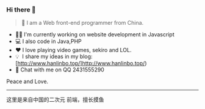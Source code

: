 ### Hi there 👋

> 👦 I am a Web front-end programmer from China.

- 👨‍💻 I'm currently working on website development in Javascript
- 💻 I also code in Java,PHP
- ❤  I love playing video games, sekiro and LOL.
- 💡 &nbsp;I share my ideas in my blog: [http://www.hanlinbo.top/]http://www.hanlinbo.top/)
- 💬 Chat with me on QQ 2431555290

Peace and Love.

----

这里是来自中国的二次元 前端，擅长摸鱼